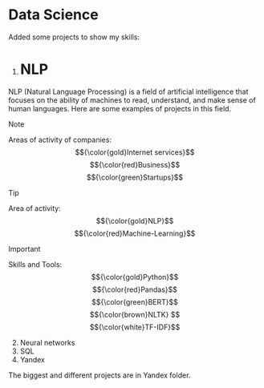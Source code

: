 # Data Science

Added some projects to show my skills:
1) # NLP
NLP (Natural Language Processing) is a field of artificial intelligence that focuses on the ability of machines to read, understand, and make sense of human languages. Here are some examples of projects in this field.
> [!NOTE]  
> Areas of activity of companies: $${\color{gold}Internet services}$$ $${\color{red}Business}$$ $${\color{green}Startups}$$

> [!TIP]
> Area of ​​activity: $${\color{gold}NLP}$$ $${\color{red}Machine-Learning}$$

> [!IMPORTANT]  
> Skills and Tools: $${\color{gold}Python}$$ $${\color{red}Pandas}$$ $${\color{green}BERT}$$ $${\color{brown}NLTK} $$ $${\color{white}TF-IDF}$$

2) Neural networks
3) SQL
4) Yandex
   
The biggest and different projects are in Yandex folder.
